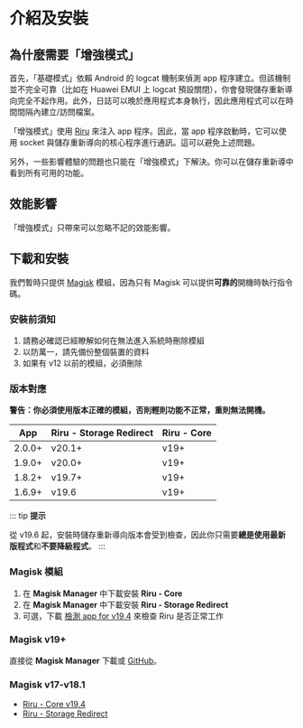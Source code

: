 # 介紹及安裝

## 為什麼需要「增強模式」

首先，「基礎模式」依賴 Android 的 logcat 機制來偵測 app 程序建立。但該機制並不完全可靠（比如在 Huawei EMUI 上 logcat 預設關閉），你會發現儲存重新導向完全不起作用。此外，日誌可以晚於應用程式本身執行，因此應用程式可以在時間間隔內建立/訪問檔案。

「增強模式」使用 [Riru](https://github.com/RikkaApps/Riru) 來注入 app 程序。因此，當 app 程序啟動時，它可以使用 socket 與儲存重新導向的核心程序進行通訊。這可以避免上述問題。

另外，一些影響體驗的問題也只能在「增強模式」下解決。你可以在儲存重新導中看到所有可用的功能。

## 效能影響

「增強模式」只帶來可以忽略不記的效能影響。

## 下載和安裝

我們暫時只提供 [Magisk](https://github.com/topjohnwu/Magisk) 模組，因為只有 Magisk 可以提供**可靠的**開機時執行指令碼。

### 安裝前須知

1. 請務必確認已經瞭解如何在無法進入系統時刪除模組
2. 以防萬一，請先備份整個裝置的資料
3. 如果有 v12 以前的模組，必須刪除

### 版本對應

**警告：你必須使用版本正確的模組，否則輕則功能不正常，重則無法開機。**

| App    | Riru - Storage Redirect | Riru - Core |
|--------|-------------------------|-------------|
| 2.0.0+ | v20.1+                  | v19+        |
| 1.9.0+ | v20.0+                  | v19+        |
| 1.8.2+ | v19.7+                  | v19+        |
| 1.6.9+ | v19.6                   | v19+        |

::: tip
**提示**

從 v19.6 起，安裝時儲存重新導向版本會受到檢查，因此你只需要**總是使用最新版程式**和**不要降級程式**。
:::

### Magisk 模組

1. 在 **Magisk Manager** 中下載安裝 **Riru - Core**
2. 在 **Magisk Manager** 中下載安裝 **Riru - Storage Redirect**
3. 可選，下載 [檢測 app for v19.4](https://github.com/RikkaApps/Riru/releases/download/v19.4/app-release.apk) 來檢查 Riru 是否正常工作

### Magisk v19+

直接從 **Magisk Manager** 下載或 [GitHub](https://github.com/RikkaApps/StorageRedirect-assets/releases/tag/assets)。

### Magisk v17-v18.1

* [Riru - Core v19.4](https://github.com/RikkaApps/Riru/releases/download/v19.4/magisk-v17-riru-core-v19.4.zip)
* [Riru - Storage Redirect](https://github.com/RikkaApps/StorageRedirect-assets/releases/tag/assets)